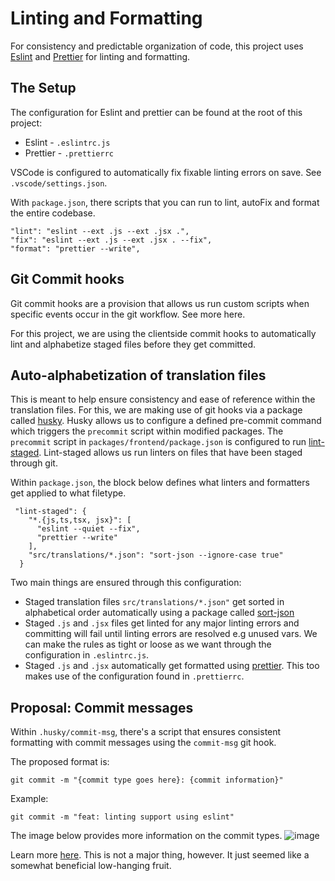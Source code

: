 # Linting and Formatting
For consistency and predictable organization of code, this project uses [Eslint](https://eslint.org/) and [Prettier](https://prettier.io/) for linting and formatting. 

## The Setup
The configuration for Eslint and prettier can be found at the root of this project:
- Eslint - `.eslintrc.js`
- Prettier - `.prettierrc`

VSCode is configured to automatically fix fixable linting errors on save. See `.vscode/settings.json`.

With `package.json`, there scripts that you can run to lint, autoFix and format the entire codebase.

```
"lint": "eslint --ext .js --ext .jsx .",
"fix": "eslint --ext .js --ext .jsx . --fix",
"format": "prettier --write",
```

##  Git Commit hooks
Git commit hooks are a provision that allows us run custom scripts when specific events occur in the git workflow. See more here.

For this project, we are using the clientside commit hooks to automatically lint and alphabetize staged files before they get committed.

## Auto-alphabetization of translation files
This is meant to help ensure consistency and ease of reference within the translation files. For this, we are making use of git hooks via a package called [husky](https://typicode.github.io/husky/#/). Husky allows us to configure a defined pre-commit command which triggers the `precommit` script within modified packages. The `precommit` script in `packages/frontend/package.json` is configured to run [lint-staged](https://github.com/okonet/lint-staged). Lint-staged allows us run linters on files that have been staged through git. 

Within `package.json`, the block below defines what linters and formatters get applied to what filetype.

```
 "lint-staged": {
    "*.{js,ts,tsx, jsx}": [
      "eslint --quiet --fix",
      "prettier --write"
    ],
    "src/translations/*.json": "sort-json --ignore-case true"
  }
 ```
 
Two main things are ensured through this configuration:
- Staged translation files `src/translations/*.json"` get sorted in alphabetical order automatically using a package called [sort-json](https://github.com/kesla/sort-json)
- Staged `.js` and `.jsx` files get linted for any major linting errors and committing will fail until linting errors are resolved e.g unused vars. We can make the rules as tight or loose as we want through the configuration in `.eslintrc.js`.
- Staged `.js` and `.jsx` automatically get formatted using [prettier](https://prettier.io/). This too makes use of the configuration found in `.prettierrc`.

## Proposal: Commit messages
Within `.husky/commit-msg`, there's a script that ensures consistent formatting with commit messages using the `commit-msg` git hook. 

The proposed format is:
```
git commit -m "{commit type goes here}: {commit information}"
```

Example:
```
git commit -m "feat: linting support using eslint"
```

The image below provides more information on the commit types.
![image](https://user-images.githubusercontent.com/16845555/144693890-b0a4d6a9-9463-489e-8d8b-1a8cb4489d67.png)

Learn more [here](https://commitizen.github.io/cz-cli/). This is not a major thing, however. It just seemed like a somewhat beneficial low-hanging fruit.
